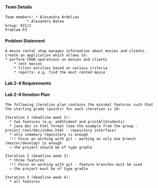 #### Team Details

	Team members: * Alexandra Ardelian
		      * Alexandru Balea
	Group: 921/1
	Problem P3


#### Problem Statement

	A movie rental shop manages information about movies and clients. Create an application which allows to:
	* perform CRUD operations on movies and clients
    	* rent movies
    	* filter entities based on various criteria
    	* reports: e.g. find the most rented movie

#### Lab 2-4 Requirements

	
#### Lab 2-4 Iteration Plan

	The following iteration plan contains the minimal features such that the starting grade (points) for each iteration is 10:
	
	Iteration 1 (deadline week 2):
	  * two features (e.g: addStudent and printAllStudents)
	  * java doc in html format (see the example from the group - project_root/doc/index.html - repository interface)
	  * only inmemory repository is enough
	  !!! Focus on working with git - working on only one branch (master/develop) is enough
	  → the project should be of type gradle

	Iteration 2 (deadline week 3):
	  * three features
	  !!! Focus on working with git - feature branches must be used
	  → the project must be of type gradle
	
	Iteration 3 (deadline week 4):
	  * all features

